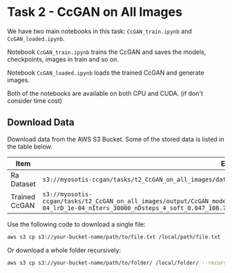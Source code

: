 # Task 2 - CcGAN on All Images

We have two main notebooks in this task: `CcGAN_train.ipynb` and `CcGAN_loaded.ipynb`.

Notebook `CcGAN_train.ipynb` trains the CcGAN and saves the models, checkpoints, images in train and so on.

Notebook `CcGAN_loaded.ipynb` loads the trained CcGAN and generate images.

Both of the notebooks are available on both CPU and CUDA. (if don't consider time cost)

## Download Data

Download data from the AWS S3 Bucket. Some of the stored data is listed in the table below.

| Item          | Example Path                                                 |
| ------------- | ------------------------------------------------------------ |
| Ra Dataset    | `s3://myosotis-ccgan/tasks/t2_CcGAN_on_all_images/datasets/Ra_128_indexed.h5` |
| Trained CcGAN | `s3://myosotis-ccgan/tasks/t2_CcGAN_on_all_images/output/CcGAN_models/CcGAN_SAGAN_dim_128_128_batchSizeG_64_batchSizeD_64_lrG_1e-04_lrD_1e-04_nIters_30000_nDsteps_4_soft_0.047_108.739_loss_hinge_seed_42.pth` |

Use the following code to download a single file:

```bash
aws s3 cp s3://your-bucket-name/path/to/file.txt /local/path/file.txt
```

Or download a whole folder recursively:

```bash
aws s3 cp s3://your-bucket-name/path/to/folder/ /local/folder/ --recursive
```
